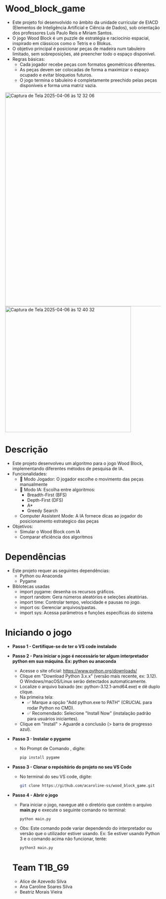 # Wood_block_game
* Este projeto foi desenvolvido no âmbito da unidade curricular de EIACD (Elementos de Inteligência Artificial e Ciência de Dados), sob orientação dos professores Luís Paulo Reis e Miriam Santos.
* O jogo Wood Block é um puzzle de estratégia e raciocínio espacial, inspirado em clássicos como o Tetris e o Blokus.
* O objetivo principal é posicionar peças de madeira num tabuleiro limitado, sem sobreposições, até preencher todo o espaço disponível.
* Regras básicas:
  * Cada jogador recebe peças com formatos geométricos diferentes.
  * As peças devem ser colocadas de forma a maximizar o espaço ocupado e evitar bloqueios futuros.
  * O jogo termina o tabuleiro é completamente preechido pelas peças disponíveis e forma uma matriz vazia.
 <img width="692" alt="Captura de Tela 2025-04-06 às 12 32 06" src="https://github.com/user-attachments/assets/38851a86-5502-4b6f-b2e7-31f24cb7136f" />

<img width="407" alt="Captura de Tela 2025-04-06 às 12 40 32" src="https://github.com/user-attachments/assets/04d09c48-f8f5-49e1-bb6b-876d62893f35" />

# Descrição
* Este projeto desenvolveu um algoritmo para o jogo Wood Block, implementando diferentes métodos de pesquisa de IA.
* Funcionalidades:
  * 👤 Modo Jogador: O jogador escolhe o movimento das peças manualmente
  * 🤖 Modo IA: Escolha entre algoritmos:
     * Breadth-First (BFS)
     * Depth-First (DFS)
     * A*
     * Greedy Search
  * Computer Assistent Mode: A IA fornece dicas ao jogador do posicionamento estrategico das peças
* Objetivos:
  * Simular o Wood Block com IA
  * Comparar eficiência dos algoritmos

 # Dependências
 * Este projeto requer as seguintes dependências:
   * Python ou Anaconda
   * Pygame
* Biblotecas usadas
  * import pygame: desenha os recursos gráficos.
  * import random: Gera números aleatórios e seleções aleatórias.
  * import time: Controlar tempo, velocidade e pausas no jogo.
  * import os: Gerenciar arquivos/pastas.
  * import sys: Acessa parâmetros e funções específicas do sistema

# Iniciando o jogo
* **Passo 1 - Certifique-se de ter o VS code instalado**
  
* **Passo 2 - Para iniciar o jogo é necessário ter algum interpretador python em sua máquina. Ex: python ou anaconda**
  * Acesse o site oficial: https://www.python.org/downloads/
  * Clique em "Download Python 3.x.x" (versão mais recente, ex: 3.12). O Windows/macOS/Linux serão detectados automaticamente.
  * Localize o arquivo baixado (ex: python-3.12.1-amd64.exe) e dê duplo clique.
  * Na primeira tela:
     * ✅ Marque a opção "Add python.exe to PATH" (CRUCIAL para rodar Python no CMD).
     * ✅ Recomendado: Selecione "Install Now" (instalação padrão para usuários iniciantes).
  * Clique em "Install" > Aguarde a conclusão (> barra de progresso azul).
* **Passo 3 - Instalar o pygame**
  * No Prompt de Comando , digite:
    ```bash
    pip install pygame
    ```
* **Passo 3 - Clonar o repósitório do projeto no seu VS Code**
  * No terminal do seu VS code, digite:
    ```bash
    git clone https://github.com/acaroline-ss/wood_block_game.git
    ```
* **Passo 4 - Abrir o jogo**
  * Para iniciar o jogo, navegue até o diretório que contém o arquivo **main.py** e execute o seguinte comando no terminal:
    ```bash
    python main.py
    ```
  * Obs: Este comando pode variar dependendo do interpretador ou versão que o utilizador estiver usando. Ex: Se estiver usando Python 3 e o comando acima não funcionar, tente:
    ```bash
    python3 main.py
    ```
  # Team T1B_G9
  * Alice de Azevedo Silva
  * Ana Caroline Soares Silva
  * Beatriz Morais Vieira
